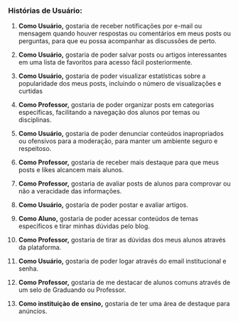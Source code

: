 ### Histórias de Usuário:

1. **Como Usuário,** gostaria de receber notificações por e-mail ou mensagem quando houver respostas ou comentários em meus posts ou perguntas, para que eu possa acompanhar as discussões de perto.

2. **Como Usuário,** gostaria de poder salvar posts ou artigos interessantes em uma lista de favoritos para acesso fácil posteriormente.

3. **Como Usuário,** gostaria de poder visualizar estatísticas sobre a popularidade dos meus posts, incluindo o número de visualizações e curtidas 

4. **Como Professor,** gostaria de poder organizar posts em categorias específicas, facilitando a navegação dos alunos por temas ou disciplinas.

5. **Como Usuário,** gostaria de poder denunciar conteúdos inapropriados ou ofensivos para a moderação, para manter um ambiente seguro e respeitoso.

6. **Como Professor,** gostaria de receber mais destaque para que meus posts e likes alcancem mais alunos.

7. **Como Professor,** gostaria de avaliar posts de alunos para comprovar ou não a veracidade das informações.

8. **Como Usuário,** gostaria de poder postar e avaliar artigos.

9. **Como Aluno,** gostaria de poder acessar conteúdos de temas específicos e tirar minhas dúvidas pelo blog.

10. **Como Professor,** gostaria de tirar as dúvidas dos meus alunos através da plataforma.

11. **Como Usuário,**  gostaria de poder logar através do email institucional e senha.

12. **Como Professor,** gostaria de me destacar de alunos comuns através de um selo de Graduando ou Professor.

13. **Como instituiçào de ensino,** gostaria de ter uma área de destaque para anúncios.
